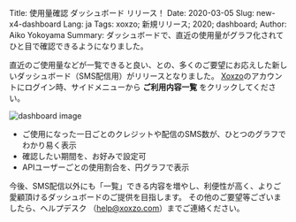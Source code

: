 Title: 使用量確認 ダッシュボード リリース！
Date: 2020-03-05
Slug: new-x4-dashboard
Lang: ja
Tags: xoxzo; 新規リリース; 2020; dashboard;
Author: Aiko Yokoyama
Summary: ダッシュボードで、直近の使用量がグラフ化されてひと目で確認できるようになりました。


直近のご使用量などが一覧できると良い、との、多くのご要望にお応えした新しいダッシュボード（SMS配信用）がリリースとなりました。
[Xoxzo](https://www.xoxzo.com/ja/)のアカウントにログイン時、サイドメニューから **ご利用内容一覧** をクリックしてください。

![dashboard image](/images/dashboard-ja.jpg)

- ご使用になった一日ごとのクレジットや配信のSMS数が、ひとつのグラフでわかり易く表示
- 確認したい期間を、お好みで設定可
- APIユーザーごとの使用割合を、円グラフで表示

今後、SMS配信以外にも「一覧」できる内容を増やし、利便性が高く、よりご愛顧頂けるダッシュボードのご提供を目指します。
その他のご要望等ございましたら、ヘルプデスク （help@xoxzo.com）までご連絡ください。

